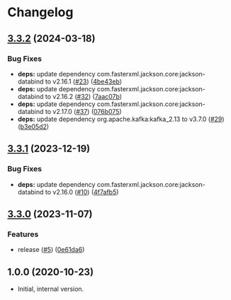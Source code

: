 # Changelog

## [3.3.2](https://github.com/statnett/k3a-ldap-authenticator/compare/v3.3.1...v3.3.2) (2024-03-18)


### Bug Fixes

* **deps:** update dependency com.fasterxml.jackson.core:jackson-databind to v2.16.1 ([#23](https://github.com/statnett/k3a-ldap-authenticator/issues/23)) ([4be43eb](https://github.com/statnett/k3a-ldap-authenticator/commit/4be43eb16844530d0179695e66ad5c5f65f014ba))
* **deps:** update dependency com.fasterxml.jackson.core:jackson-databind to v2.16.2 ([#32](https://github.com/statnett/k3a-ldap-authenticator/issues/32)) ([7aac07b](https://github.com/statnett/k3a-ldap-authenticator/commit/7aac07b9ef39bf7c17fd924aa863a728f9e05261))
* **deps:** update dependency com.fasterxml.jackson.core:jackson-databind to v2.17.0 ([#37](https://github.com/statnett/k3a-ldap-authenticator/issues/37)) ([076b075](https://github.com/statnett/k3a-ldap-authenticator/commit/076b075146c9a138aa75e815d591a71a95784265))
* **deps:** update dependency org.apache.kafka:kafka_2.13 to v3.7.0 ([#29](https://github.com/statnett/k3a-ldap-authenticator/issues/29)) ([b3e05d2](https://github.com/statnett/k3a-ldap-authenticator/commit/b3e05d2f89b9f8437742cf83a3667a2a9affa145))

## [3.3.1](https://github.com/statnett/k3a-ldap-authenticator/compare/v3.3.0...v3.3.1) (2023-12-19)


### Bug Fixes

* **deps:** update dependency com.fasterxml.jackson.core:jackson-databind to v2.16.0 ([#10](https://github.com/statnett/k3a-ldap-authenticator/issues/10)) ([4f7afb5](https://github.com/statnett/k3a-ldap-authenticator/commit/4f7afb5384b807758d0f0320ee8f1d0cff39b859))

## [3.3.0](https://github.com/statnett/k3a-ldap-authenticator/compare/v3.2.2...v3.3.0) (2023-11-07)


### Features

* release ([#5](https://github.com/statnett/k3a-ldap-authenticator/issues/5)) ([0e61da6](https://github.com/statnett/k3a-ldap-authenticator/commit/0e61da6649b2db3dc2ae9815ae2be0ae64803627))

## 1.0.0 (2020-10-23)

* Initial, internal version.
